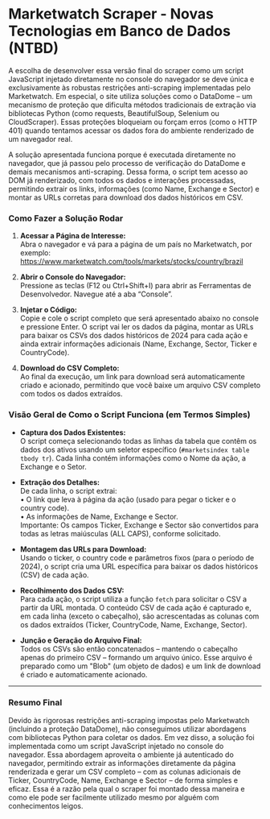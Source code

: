 # Marketwatch Scraper - Novas Tecnologias em Banco de Dados (NTBD)

A escolha de desenvolver essa versão final do scraper como um script JavaScript injetado diretamente no console do navegador se deve única e exclusivamente às robustas restrições anti-scraping implementadas pelo Marketwatch. Em especial, o site utiliza soluções como o DataDome – um mecanismo de proteção que dificulta métodos tradicionais de extração via bibliotecas Python (como requests, BeautifulSoup, Selenium ou CloudScraper). Essas proteções bloqueiam ou forçam erros (como o HTTP 401) quando tentamos acessar os dados fora do ambiente renderizado de um navegador real.

A solução apresentada funciona porque é executada diretamente no navegador, que já passou pelo processo de verificação do DataDome e demais mecanismos anti-scraping. Dessa forma, o script tem acesso ao DOM já renderizado, com todos os dados e interações processadas, permitindo extrair os links, informações (como Name, Exchange e Sector) e montar as URLs corretas para download dos dados históricos em CSV.

### Como Fazer a Solução Rodar

1. **Acessar a Página de Interesse:**  
   Abra o navegador e vá para a página de um país no Marketwatch, por exemplo:  
   https://www.marketwatch.com/tools/markets/stocks/country/brazil

2. **Abrir o Console do Navegador:**  
   Pressione as teclas (F12 ou Ctrl+Shift+I) para abrir as Ferramentas de Desenvolvedor. Navegue até a aba “Console”.

3. **Injetar o Código:**  
   Copie e cole o script completo que será apresentado abaixo no console e pressione Enter. O script vai ler os dados da página, montar as URLs para baixar os CSVs dos dados históricos de 2024 para cada ação e ainda extrair informações adicionais (Name, Exchange, Sector, Ticker e CountryCode).

4. **Download do CSV Completo:**  
   Ao final da execução, um link para download será automaticamente criado e acionado, permitindo que você baixe um arquivo CSV completo com todos os dados extraídos.

### Visão Geral de Como o Script Funciona (em Termos Simples)

- **Captura dos Dados Existentes:**  
  O script começa selecionando todas as linhas da tabela que contêm os dados dos ativos usando um seletor específico (`#marketsindex table tbody tr`). Cada linha contém informações como o Nome da ação, a Exchange e o Setor.

- **Extração dos Detalhes:**  
  De cada linha, o script extrai:  
  • O link que leva à página da ação (usado para pegar o ticker e o country code).  
  • As informações de Name, Exchange e Sector.  
  Importante: Os campos Ticker, Exchange e Sector são convertidos para todas as letras maiúsculas (ALL CAPS), conforme solicitado.

- **Montagem das URLs para Download:**  
  Usando o ticker, o country code e parâmetros fixos (para o período de 2024), o script cria uma URL específica para baixar os dados históricos (CSV) de cada ação.

- **Recolhimento dos Dados CSV:**  
  Para cada ação, o script utiliza a função `fetch` para solicitar o CSV a partir da URL montada. O conteúdo CSV de cada ação é capturado e, em cada linha (exceto o cabeçalho), são acrescentadas as colunas com os dados extraídos (Ticker, CountryCode, Name, Exchange, Sector).

- **Junção e Geração do Arquivo Final:**  
  Todos os CSVs são então concatenados – mantendo o cabeçalho apenas do primeiro CSV – formando um arquivo único. Esse arquivo é preparado como um "Blob" (um objeto de dados) e um link de download é criado e automaticamente acionado.

---

### Resumo Final

Devido às rigorosas restrições anti-scraping impostas pelo Marketwatch (incluindo a proteção DataDome), não conseguimos utilizar abordagens com bibliotecas Python para coletar os dados. Em vez disso, a solução foi implementada como um script JavaScript injetado no console do navegador. Essa abordagem aproveita o ambiente já autenticado do navegador, permitindo extrair as informações diretamente da página renderizada e gerar um CSV completo – com as colunas adicionais de Ticker, CountryCode, Name, Exchange e Sector – de forma simples e eficaz. Essa é a razão pela qual o scraper foi montado dessa maneira e como ele pode ser facilmente utilizado mesmo por alguém com conhecimentos leigos.
